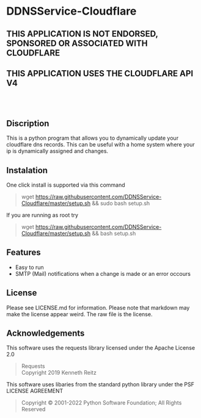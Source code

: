 # DDNSService-Cloudflare
## THIS APPLICATION IS NOT ENDORSED, SPONSORED OR ASSOCIATED WITH CLOUDFLARE
## THIS APPLICATION USES THE CLOUDFLARE API V4
<br></br>
## Discription
This is a python program that allows you to dynamically update your cloudflare dns records. This can be useful with a home system where your ip is dynamically assigned and changes. 

## Instalation
One click install is supported via this command
> wget https://raw.githubusercontent.com/DDNSService-Cloudflare/master/setup.sh && sudo bash setup.sh

If you are running as root try
> wget https://raw.githubusercontent.com/DDNSService-Cloudflare/master/setup.sh && bash setup.sh


## Features
- Easy to run
- SMTP (Mail) notifications when a change is made or an error occours

## License
Please see LICENSE.md for information. Please note that markdown may make the license appear weird. The raw file is the license. 

## Acknowledgements
This software uses the requests library licensed under the Apache License 2.0
> Requests <br>
> Copyright 2019 Kenneth Reitz

This software uses libaries from the standard python library under the PSF LICENSE AGREEMENT
> Copyright © 2001-2022 Python Software Foundation; All Rights Reserved 





